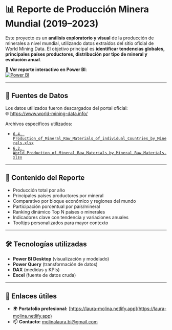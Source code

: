 # 📊 Reporte de Producción Minera Mundial (2019–2023)

Este proyecto es un **análisis exploratorio y visual** de la producción de minerales a nivel mundial, utilizando datos extraídos del sitio oficial de World Mining Data. El objetivo principal es **identificar tendencias globales, principales países productores, distribución por tipo de mineral y evolución anual**.

🔗 **Ver reporte interactivo en Power BI**:  
[![Power BI](https://img.shields.io/badge/Ver%20reporte-Power%20BI-blue)](https://app.powerbi.com/view?r=eyJrIjoiYWZjY2QyNmUtYTU5MS00Y2Q3LThhNTEtZmZhMDNlM2E3NTBiIiwidCI6ImQxNDIxOTAxLWMxNzMtNGFiNS1hNGQ3LTlkYjE2NDNlNjFkMyIsImMiOjR9)

---

## 📁 Fuentes de Datos

Los datos utilizados fueron descargados del portal oficial:  
🌐 https://www.world-mining-data.info/

Archivos específicos utilizados:

- [`6.4. Production_of_Mineral_Raw_Materials_of_individual_Countries_by_Minerals.xlsx`](https://www.world-mining-data.info/wmd/downloads/XLS/6.4.%20Production_of_Mineral_Raw_Materials_of_individual_Countries_by_Minerals.xlsx)  
- [`6.2. World_Production_of_Mineral_Raw_Materials_by_Mineral_Raw_Materials.xlsx`](https://www.world-mining-data.info/wmd/downloads/XLS/6.2.%20World_Production_of_Mineral_Raw_Materials_by_%20Mineral_Raw_Materials.xlsx)

---

## 📌 Contenido del Reporte

- Producción total por año
- Principales países productores por mineral
- Comparativo por bloque económico y regiones del mundo
- Participación porcentual por país/mineral
- Ranking dinámico Top N países o minerales
- Indicadores clave con tendencia y variaciones anuales
- Tooltips personalizados para mayor contexto

---

## 🛠️ Tecnologías utilizadas

- **Power BI Desktop** (visualización y modelado)
- **Power Query** (transformación de datos)
- **DAX** (medidas y KPIs)
- **Excel** (fuente de datos cruda)

---

## 🔗 Enlaces útiles

- 🌍 **Portafolio profesional:** [https://laura-molina.netlify.app](https://laura-molina.netlify.app)  
- 📫 **Contacto:** molinalaura.bi@gmail.com
